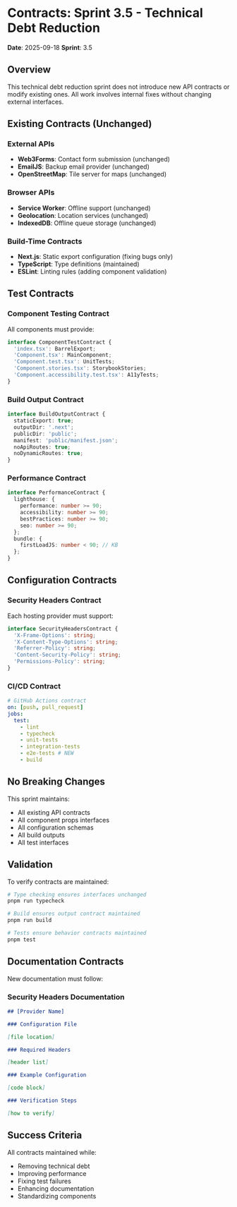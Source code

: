 # Contracts: Sprint 3.5 - Technical Debt Reduction

**Date**: 2025-09-18
**Sprint**: 3.5

## Overview

This technical debt reduction sprint does not introduce new API contracts or modify existing ones. All work involves internal fixes without changing external interfaces.

## Existing Contracts (Unchanged)

### External APIs

- **Web3Forms**: Contact form submission (unchanged)
- **EmailJS**: Backup email provider (unchanged)
- **OpenStreetMap**: Tile server for maps (unchanged)

### Browser APIs

- **Service Worker**: Offline support (unchanged)
- **Geolocation**: Location services (unchanged)
- **IndexedDB**: Offline queue storage (unchanged)

### Build-Time Contracts

- **Next.js**: Static export configuration (fixing bugs only)
- **TypeScript**: Type definitions (maintained)
- **ESLint**: Linting rules (adding component validation)

## Test Contracts

### Component Testing Contract

All components must provide:

```typescript
interface ComponentTestContract {
  'index.tsx': BarrelExport;
  'Component.tsx': MainComponent;
  'Component.test.tsx': UnitTests;
  'Component.stories.tsx': StorybookStories;
  'Component.accessibility.test.tsx': A11yTests;
}
```

### Build Output Contract

```typescript
interface BuildOutputContract {
  staticExport: true;
  outputDir: '.next';
  publicDir: 'public';
  manifest: 'public/manifest.json';
  noApiRoutes: true;
  noDynamicRoutes: true;
}
```

### Performance Contract

```typescript
interface PerformanceContract {
  lighthouse: {
    performance: number >= 90;
    accessibility: number >= 90;
    bestPractices: number >= 90;
    seo: number >= 90;
  };
  bundle: {
    firstLoadJS: number < 90; // KB
  };
}
```

## Configuration Contracts

### Security Headers Contract

Each hosting provider must support:

```typescript
interface SecurityHeadersContract {
  'X-Frame-Options': string;
  'X-Content-Type-Options': string;
  'Referrer-Policy': string;
  'Content-Security-Policy': string;
  'Permissions-Policy': string;
}
```

### CI/CD Contract

```yaml
# GitHub Actions contract
on: [push, pull_request]
jobs:
  test:
    - lint
    - typecheck
    - unit-tests
    - integration-tests
    - e2e-tests # NEW
    - build
```

## No Breaking Changes

This sprint maintains:

- All existing API contracts
- All component props interfaces
- All configuration schemas
- All build outputs
- All test interfaces

## Validation

To verify contracts are maintained:

```bash
# Type checking ensures interfaces unchanged
pnpm run typecheck

# Build ensures output contract maintained
pnpm run build

# Tests ensure behavior contracts maintained
pnpm test
```

## Documentation Contracts

New documentation must follow:

### Security Headers Documentation

```markdown
## [Provider Name]

### Configuration File

[file location]

### Required Headers

[header list]

### Example Configuration

[code block]

### Verification Steps

[how to verify]
```

## Success Criteria

All contracts maintained while:

- Removing technical debt
- Improving performance
- Fixing test failures
- Enhancing documentation
- Standardizing components
